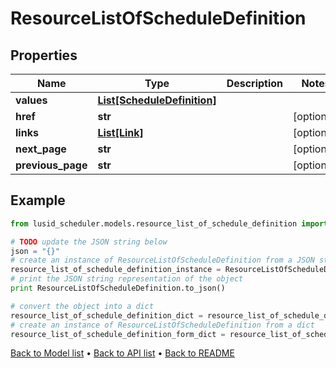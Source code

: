 # ResourceListOfScheduleDefinition


## Properties
Name | Type | Description | Notes
------------ | ------------- | ------------- | -------------
**values** | [**List[ScheduleDefinition]**](ScheduleDefinition.md) |  | 
**href** | **str** |  | [optional] 
**links** | [**List[Link]**](Link.md) |  | [optional] 
**next_page** | **str** |  | [optional] 
**previous_page** | **str** |  | [optional] 

## Example

```python
from lusid_scheduler.models.resource_list_of_schedule_definition import ResourceListOfScheduleDefinition

# TODO update the JSON string below
json = "{}"
# create an instance of ResourceListOfScheduleDefinition from a JSON string
resource_list_of_schedule_definition_instance = ResourceListOfScheduleDefinition.from_json(json)
# print the JSON string representation of the object
print ResourceListOfScheduleDefinition.to_json()

# convert the object into a dict
resource_list_of_schedule_definition_dict = resource_list_of_schedule_definition_instance.to_dict()
# create an instance of ResourceListOfScheduleDefinition from a dict
resource_list_of_schedule_definition_form_dict = resource_list_of_schedule_definition.from_dict(resource_list_of_schedule_definition_dict)
```
[Back to Model list](../README.md#documentation-for-models) &#8226; [Back to API list](../README.md#documentation-for-api-endpoints) &#8226; [Back to README](../README.md)


